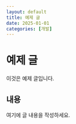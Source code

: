 ```yaml
---
layout: default
title: 예제 글
date: 2025-01-01
categories: [개발]
---
```


# 예제 글

이것은 예제 글입니다.

## 내용

여기에 글 내용을 작성하세요.
